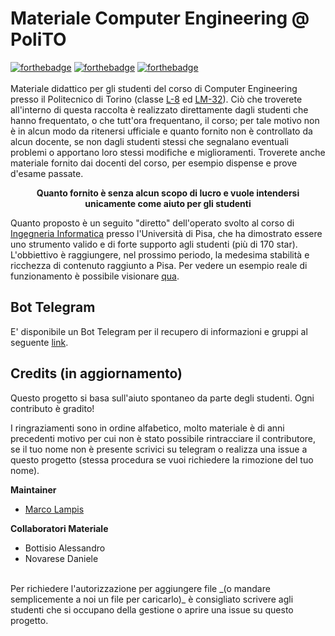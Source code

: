 # Materiale Computer Engineering @ PoliTO 

[![forthebadge](https://forthebadge.com/images/badges/built-with-love.svg)](https://forthebadge.com)
[![forthebadge](https://forthebadge.com/images/badges/uses-git.svg)](https://forthebadge.com)
[![forthebadge](https://forthebadge.com/images/badges/check-it-out.svg)](https://forthebadge.com)
<br><br>
Materiale didattico per gli studenti del corso di Computer Engineering presso il Politecnico di Torino (classe [L-8](https://didattica.polito.it/pls/portal30/sviluppo.offerta_formativa_2019.vis?p_sdu=37&p_cds=3) ed [LM-32](https://didattica.polito.it/pls/portal30/sviluppo.offerta_formativa_2019.vis?p_a_acc=2023&p_sdu=37&p_cds=18)). Ciò che troverete all'interno di questa raccolta è realizzato direttamente dagli studenti che hanno frequentato, o che tutt'ora frequentano, il corso; per tale motivo non è in alcun modo da ritenersi ufficiale e quanto fornito non è controllato da alcun docente, se non dagli studenti stessi che segnalano eventuali problemi o apportano loro stessi modifiche e miglioramenti. Troverete anche materiale fornito dai docenti del corso, per esempio dispense e prove d'esame passate.
<p align="center"><b>Quanto fornito è senza alcun scopo di lucro e vuole intendersi unicamente come aiuto per gli studenti</b></p> 

Quanto proposto è un seguito "diretto" dell'operato svolto al corso di [Ingegneria Informatica](https://github.com/Guray00/IngegneriaInformatica) presso l'Università di Pisa, che ha dimostrato essere uno strumento valido e di forte supporto agli studenti (più di 170 star). L'obbiettivo è raggiungere, nel prossimo periodo, la medesima stabilità e ricchezza di contenuto raggiunto a Pisa. Per vedere un esempio reale di funzionamento è possibile visionare [qua](https://github.com/Guray00/IngegneriaInformatica).


## Bot Telegram
E' disponibile un Bot Telegram per il recupero di informazioni e gruppi al seguente [link](https://t.me/inginf_bot).


## Credits (in aggiornamento)
Questo progetto si basa sull'aiuto spontaneo da parte degli studenti. Ogni contributo è gradito!

I ringraziamenti sono in ordine alfabetico, molto materiale è di anni precedenti motivo per cui non è stato possibile rintracciare il contributore, se il tuo nome non è presente scrivici su telegram o realizza una issue a questo progetto (stessa procedura se vuoi richiedere la rimozione del tuo nome).

**Maintainer** <br>
- [Marco Lampis](https://github.com/Guray00)<br>

**Collaboratori Materiale**<br>
- Bottisio Alessandro<br>
- Novarese Daniele<br>

<br>
Per richiedere l'autorizzazione per aggiungere file _(o mandare semplicemente a noi un file per caricarlo)_ è consigliato scrivere agli studenti che si occupano della gestione o aprire una issue su questo progetto.
